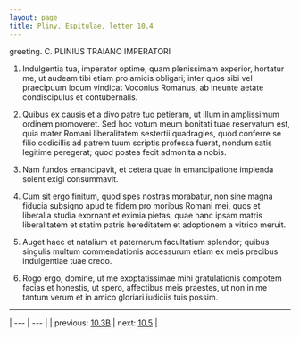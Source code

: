 ```yaml
---
layout: page
title: Pliny, Espitulae, letter 10.4
---
```


greeting. C. PLINIUS TRAIANO IMPERATORI



1. Indulgentia tua, imperator optime, quam plenissimam experior, hortatur me, ut audeam tibi etiam pro amicis obligari; inter quos sibi vel praecipuum locum vindicat Voconius Romanus, ab ineunte aetate condiscipulus et contubernalis.



2. Quibus ex causis et a divo patre tuo petieram, ut illum in amplissimum ordinem promoveret. Sed hoc votum meum bonitati tuae reservatum est, quia mater Romani liberalitatem sestertii quadragies, quod conferre se filio codicillis ad patrem tuum scriptis professa fuerat, nondum satis legitime peregerat; quod postea fecit admonita a nobis.



3. Nam fundos emancipavit, et cetera quae in emancipatione implenda solent exigi consummavit.



4. Cum sit ergo finitum, quod spes nostras morabatur, non sine magna fiducia subsigno apud te fidem pro moribus Romani mei, quos et liberalia studia exornant et eximia pietas, quae hanc ipsam matris liberalitatem et statim patris hereditatem et adoptionem a vitrico meruit.



5. Auget haec et natalium et paternarum facultatium splendor; quibus singulis multum commendationis accessurum etiam ex meis precibus indulgentiae tuae credo.



6. Rogo ergo, domine, ut me exoptatissimae mihi gratulationis compotem facias et honestis, ut spero, affectibus meis praestes, ut non in me tantum verum et in amico gloriari iudiciis tuis possim.



---

| --- | --- |
| previous: [10.3B](../10.3B/) | next: [10.5](../10.5/) |